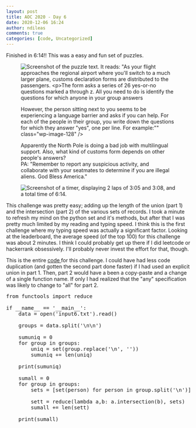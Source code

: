 ```yaml
---
layout: post
title: AOC 2020 - Day 6
date: 2020-12-06 16:24
author: ndileas
comments: true
categories: [code, Uncategorized]
---
```


<p>Finished in 6:14!! This was a easy and fun set of puzzles. </p>



<div class="wp-block-columns">
<div class="wp-block-column" style="flex-basis:90%;">
<figure class="wp-block-image size-large"><img src="https://natedileas.files.wordpress.com/2020/12/day6_pithy_screenshot.png?w=867" alt="Screenshot of the puzzle text. It reads: &quot;As your flight approaches the regional airport where you'll switch to a much larger plane, customs declaration forms are distributed to the passengers.

The form asks a series of 26 yes-or-no questions marked a through z. All you need to do is identify the questions for which anyone in your group answers &quot;yes&quot;. Since your group is just you, this doesn't take very long.

However, the person sitting next to you seems to be experiencing a language barrier and asks if you can help. For each of the people in their group, you write down the questions for which they answer &quot;yes&quot;, one per line. For example:&quot;" class="wp-image-128" /><figcaption>Apparently the North Pole is doing a bad job with multilingual support. Also, what kind of customs form depends on other people's answers? <br>PA: "Remember to report any suspicious activity, and collaborate with your seatmates to determine if you are illegal aliens. God Bless America."</figcaption></figure>




<div class="wp-block-column" style="flex-basis:33.33%;">
<figure class="wp-block-image size-large"><img src="https://natedileas.files.wordpress.com/2020/12/timer_screenshot_day6.png?w=402" alt="Screenshot of a timer, displaying 2 laps of 3:05 and 3:08, and a total time of 6:14." class="wp-image-129" /></figure>





<p>This challenge was pretty easy; adding up the length of the union (part 1) and the intersection (part 2) of the various sets of records. I took a minute to refresh my mind on the python set and it's methods, but after that I was pretty much limited by my reading and typing speed. I think this is the first challenge where my typing speed was actually a significant factor. Looking at the leaderboard, the average speed (of the top 100) for this challenge was about 2 minutes. I think I could probably get up there if I did leetcode or hackerrank obsessively. I'll probably never invest the effort for that, though.  </p>



<p>This is the entire <a href="https://github.com/natedileas/advent-of-code">code </a>for this challenge. I could have had less code duplication (and gotten the second part done faster) if I had used an explicit union in part 1. Then, part 2 would have a been a copy-paste and a change of a single function name. If only I had realized that the "any" specification was likely to change to "all" for part 2.</p>



<pre class="wp-block-syntaxhighlighter-code">from functools import reduce

if __name__ == '__main__':
    data = open('input6.txt').read()

    groups = data.split('\n\n')

    sumuniq = 0
    for group in groups:
        uniq = set(group.replace('\n', ''))
        sumuniq += len(uniq)

    print(sumuniq)

    sumall = 0
    for group in groups:
        sets = [set(person) for person in group.split('\n')]

        sett = reduce(lambda a,b: a.intersection(b), sets)
        sumall += len(sett)

    print(sumall)</pre>

